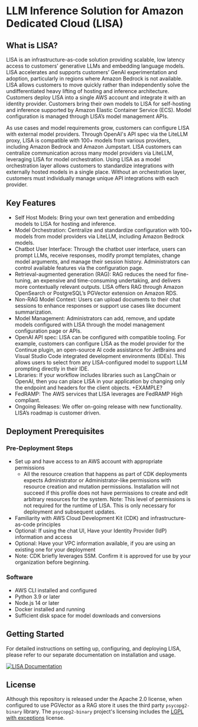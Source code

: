 # LLM Inference Solution for Amazon Dedicated Cloud (LISA)

## What is LISA?

LISA is an infrastructure-as-code solution providing scalable, low latency access to customers’ generative LLMs and
embedding language models. LISA accelerates and supports customers’ GenAI experimentation and adoption, particularly in
regions where Amazon Bedrock is not available. LISA allows customers to move quickly rather than independently solve the
undifferentiated heavy lifting of hosting and inference architecture. Customers deploy LISA into a single AWS account
and integrate it with an identity provider. Customers bring their own models to LISA for self-hosting and inference
supported by Amazon Elastic Container Service (ECS). Model configuration is managed through LISA’s model management
APIs.

As use cases and model requirements grow, customers can configure LISA with external model providers. Through OpenAI's
API spec via the LiteLLM proxy, LISA is compatible with 100+ models from various providers, including Amazon Bedrock and
Amazon Jumpstart. LISA customers can centralize communication across many model providers via LiteLLM, leveraging LISA
for model orchestration. Using LISA as a model orchestration layer allows customers to standardize integrations with
externally hosted models in a single place. Without an orchestration layer, customers must individually manage unique
API integrations with each provider.

## Key Features

* Self Host Models: Bring your own text generation and embedding models to LISA for hosting and inference.
* Model Orchestration: Centralize and standardize configuration with 100+ models from model providers via LiteLLM,
  including Amazon Bedrock models.
* Chatbot User Interface: Through the chatbot user interface, users can prompt LLMs, receive responses, modify prompt
  templates, change model arguments, and manage their session history. Administrators can control available features via
  the configuration page.
* Retrieval-augmented generation (RAG): RAG reduces the need for fine-tuning, an expensive and time-consuming
  undertaking, and delivers more contextually relevant outputs. LISA offers RAG through Amazon OpenSearch or
  PostgreSQL’s PGVector extension on Amazon RDS.
* Non-RAG Model Context: Users can upload documents to their chat sessions to enhance responses or support use cases
  like document summarization.
* Model Management: Administrators can add, remove, and update models configured with LISA through the model management
  configuration page or APIs.
* OpenAI API spec: LISA can be configured with compatible tooling. For example, customers can configure LISA as the
  model provider for the Continue plugin, an open-source AI code assistance for JetBrains and Visual Studio Code
  integrated development environments (IDEs). This allows users to select from any LISA-configured model to support LLM
  prompting directly in their IDE.
* Libraries: If your workflow includes libraries such as LangChain or OpenAI, then you can place LISA in your
  application by changing only the endpoint and headers for the client objects. +EXAMPLE?
* FedRAMP: The AWS services that LISA leverages are FedRAMP High compliant.
* Ongoing Releases: We offer on-going release with new functionality. LISA’s roadmap is customer driven.

## Deployment Prerequisites

### Pre-Deployment Steps

* Set up and have access to an AWS account with appropriate permissions
    * All the resource creation that happens as part of CDK deployments expects Administrator or Administrator-like
      permissions with resource creation and mutation permissions. Installation will not succeed if this profile does
      not have permissions to create and edit arbitrary resources for the system. Note: This level of permissions is not
      required for the runtime of LISA. This is only necessary for deployment and subsequent updates.
* Familiarity with AWS Cloud Development Kit (CDK) and infrastructure-as-code principles
* Optional: If using the chat UI, Have your Identity Provider (IdP) information and access
* Optional: Have your VPC information available, if you are using an existing one for your deployment
* Note: CDK briefly leverages SSM. Confirm it is approved for use by your organization before beginning.

### Software

* AWS CLI installed and configured
* Python 3.9 or later
* Node.js 14 or later
* Docker installed and running
* Sufficient disk space for model downloads and conversions


## Getting Started

For detailed instructions on setting up, configuring, and deploying LISA, please refer to our separate documentation on
installation and usage.

[![LISA Documentation](https://img.shields.io/badge/LISA%20Documentation-blue?style=for-the-badge&logo=Vite&logoColor=white)](https://awslabs.github.io/LISA/)

## License

Although this repository is released under the Apache 2.0 license, when configured to use PGVector as a RAG store it
uses
the third party `psycopg2-binary` library. The `psycopg2-binary` project's licensing includes
the [LGPL with exceptions](https://github.com/psycopg/psycopg2/blob/master/LICENSE) license.
